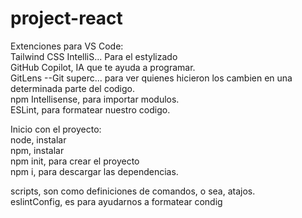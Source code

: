 # project-react

Extenciones para VS Code:  
Tailwind CSS IntelliS... Para el estylizado  
GitHub Copilot, IA que te ayuda a programar.  
GitLens --Git superc... para ver quienes hicieron los cambien en una determinada parte del codigo.  
npm Intellisense, para importar modulos.  
ESLint, para formatear nuestro codigo.  
  
Inicio con el proyecto:  
node, instalar  
npm, instalar  
npm init, para crear el proyecto  
npm i, para descargar las dependencias.
  
scripts, son como definiciones de comandos, o sea, atajos.  
eslintConfig, es para ayudarnos a formatear condig  

